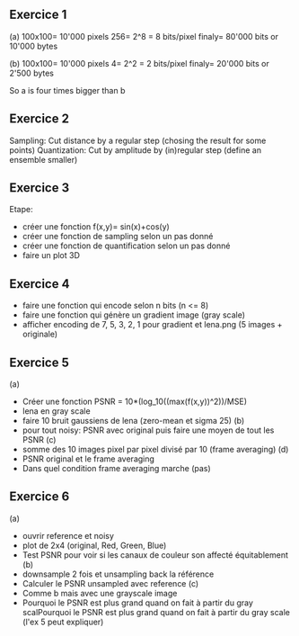 ## Exercice 1
(a)
100x100= 10'000 pixels
256= 2^8 = 8 bits/pixel
finaly= 80'000 bits or 10'000 bytes

(b)
100x100= 10'000 pixels
4= 2^2 = 2 bits/pixel
finaly= 20'000 bits or 2'500 bytes

So a is four times bigger than b

## Exercice 2
Sampling: Cut distance by a regular step (chosing the result for some points)
Quantization: Cut by amplitude by (in)regular step (define an ensemble smaller)

## Exercice 3
Etape:
- créer une fonction f(x,y)= sin(x)+cos(y)
- créer une fonction de sampling selon un pas donné
- créer une fonction de quantification selon un pas donné
- faire un plot 3D

## Exercice 4
- faire une fonction qui encode selon n bits (n <= 8)
- faire une fonction qui génère un gradient image (gray scale)
- afficher encoding de 7, 5, 3, 2, 1 pour gradient et lena.png (5 images + originale) 
## Exercice 5
(a)
- Créer une fonction PSNR = 10*(log_10((max(f(x,y))^2))/MSE)
- lena en gray scale 
- faire 10 bruit gaussiens de lena (zero-mean et sigma 25)
(b)
- pour tout noisy: PSNR avec original puis faire une moyen de tout les PSNR
(c)
- somme des 10 images pixel par pixel divisé par 10 (frame averaging)
(d)
- PSNR original et le frame averaging
- Dans quel condition frame averaging marche (pas)

## Exercice 6
(a)
- ouvrir reference et noisy 
- plot de 2x4 (original, Red, Green, Blue)
- Test PSNR pour voir si les canaux de couleur son affecté équitablement
(b)
- downsample 2 fois et unsampling back la référence
- Calculer le PSNR unsampled avec reference
(c)
- Comme b mais avec une grayscale image
- Pourquoi le PSNR est plus grand quand on fait à partir du gray scalPourquoi le PSNR est plus grand quand on fait à partir du gray scale (l'ex 5 peut expliquer)
